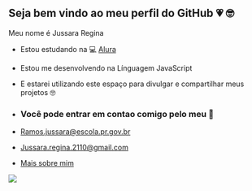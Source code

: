 ## Seja bem vindo ao meu perfil do GitHub 💗 🤓 

Meu nome é Jussara Regina 


- Estou estudando na 💻 [Alura](https://www.alura.com.br)
- Estou me desenvolvendo na Línguagem JavaScript
- E estarei utilizando este espaço para divulgar e compartilhar meus projetos  🤓 

- ### Você pode entrar em contao comigo pelo  meu 📧

- Ramos.jussara@escola.pr.gov.br
  
- Jussara.regina.2110@gmail.com
- [Mais sobre mim](https://www.instagram.com/lucky._ramos/)
 
![](https://media1.tenor.com/m/PXupL3bOuSAAAAAd/gojo-satoru-hottie.gif)
  
